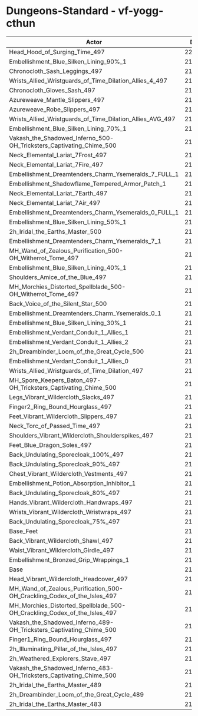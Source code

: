 # Dungeons-Standard - vf-yogg-cthun
| Actor | DPS | Increase |
|---|:---:|:---:|
|Head_Hood_of_Surging_Time_497|222176|2.76%|
|Embellishment_Blue_Silken_Lining_90%_1|219352|1.46%|
|Chronocloth_Sash_Leggings_497|219329|1.45%|
|Wrists_Allied_Wristguards_of_Time_Dilation_Allies_4_497|219304|1.44%|
|Chronocloth_Gloves_Sash_497|219141|1.36%|
|Azureweave_Mantle_Slippers_497|219137|1.36%|
|Azureweave_Robe_Slippers_497|219114|1.35%|
|Wrists_Allied_Wristguards_of_Time_Dilation_Allies_AVG_497|218784|1.20%|
|Embellishment_Blue_Silken_Lining_70%_1|218670|1.14%|
|Vakash_the_Shadowed_Inferno_500-OH_Tricksters_Captivating_Chime_500|218636|1.13%|
|Neck_Elemental_Lariat_7Frost_497|218539|1.08%|
|Neck_Elemental_Lariat_7Fire_497|218498|1.06%|
|Embellishment_Dreamtenders_Charm_Ysemeralds_7_FULL_1|218376|1.01%|
|Embellishment_Shadowflame_Tempered_Armor_Patch_1|218319|0.98%|
|Neck_Elemental_Lariat_7Earth_497|218225|0.94%|
|Neck_Elemental_Lariat_7Air_497|218124|0.89%|
|Embellishment_Dreamtenders_Charm_Ysemeralds_0_FULL_1|218011|0.84%|
|Embellishment_Blue_Silken_Lining_50%_1|217971|0.82%|
|2h_Iridal_the_Earths_Master_500|217969|0.82%|
|Embellishment_Dreamtenders_Charm_Ysemeralds_7_1|217893|0.78%|
|MH_Wand_of_Zealous_Purification_500-OH_Witherrot_Tome_497|217674|0.68%|
|Embellishment_Blue_Silken_Lining_40%_1|217637|0.67%|
|Shoulders_Amice_of_the_Blue_497|217627|0.66%|
|MH_Morchies_Distorted_Spellblade_500-OH_Witherrot_Tome_497|217537|0.62%|
|Back_Voice_of_the_Silent_Star_500|217500|0.60%|
|Embellishment_Dreamtenders_Charm_Ysemeralds_0_1|217446|0.58%|
|Embellishment_Blue_Silken_Lining_30%_1|217262|0.49%|
|Embellishment_Verdant_Conduit_1_Allies_1|217250|0.49%|
|Embellishment_Verdant_Conduit_1_Allies_2|217225|0.47%|
|2h_Dreambinder_Loom_of_the_Great_Cycle_500|217214|0.47%|
|Embellishment_Verdant_Conduit_1_Allies_0|217210|0.47%|
|Wrists_Allied_Wristguards_of_Time_Dilation_497|217043|0.39%|
|MH_Spore_Keepers_Baton_497-OH_Tricksters_Captivating_Chime_500|216843|0.30%|
|Legs_Vibrant_Wildercloth_Slacks_497|216843|0.30%|
|Finger2_Ring_Bound_Hourglass_497|216741|0.25%|
|Feet_Vibrant_Wildercloth_Slippers_497|216641|0.20%|
|Neck_Torc_of_Passed_Time_497|216633|0.20%|
|Shoulders_Vibrant_Wildercloth_Shoulderspikes_497|216621|0.19%|
|Feet_Blue_Dragon_Soles_497|216615|0.19%|
|Back_Undulating_Sporecloak_100%_497|216551|0.16%|
|Back_Undulating_Sporecloak_90%_497|216494|0.14%|
|Chest_Vibrant_Wildercloth_Vestments_497|216474|0.13%|
|Embellishment_Potion_Absorption_Inhibitor_1|216461|0.12%|
|Back_Undulating_Sporecloak_80%_497|216440|0.11%|
|Hands_Vibrant_Wildercloth_Handwraps_497|216436|0.11%|
|Wrists_Vibrant_Wildercloth_Wristwraps_497|216428|0.11%|
|Back_Undulating_Sporecloak_75%_497|216413|0.10%|
|Base_Feet|216411|0.10%|
|Back_Vibrant_Wildercloth_Shawl_497|216306|0.05%|
|Waist_Vibrant_Wildercloth_Girdle_497|216242|0.02%|
|Embellishment_Bronzed_Grip_Wrappings_1|216239|0.02%|
|Base|216199|0.00%|
|Head_Vibrant_Wildercloth_Headcover_497|216191|0.00%|
|MH_Wand_of_Zealous_Purification_500-OH_Crackling_Codex_of_the_Isles_497|216191|0.00%|
|MH_Morchies_Distorted_Spellblade_500-OH_Crackling_Codex_of_the_Isles_497|216069|-0.06%|
|Vakash_the_Shadowed_Inferno_489-OH_Tricksters_Captivating_Chime_500|216002|-0.09%|
|Finger1_Ring_Bound_Hourglass_497|215527|-0.31%|
|2h_Illuminating_Pillar_of_the_Isles_497|215442|-0.35%|
|2h_Weathered_Explorers_Stave_497|215152|-0.48%|
|Vakash_the_Shadowed_Inferno_483-OH_Tricksters_Captivating_Chime_500|214729|-0.68%|
|2h_Iridal_the_Earths_Master_489|214586|-0.75%|
|2h_Dreambinder_Loom_of_the_Great_Cycle_489|213860|-1.08%|
|2h_Iridal_the_Earths_Master_483|212743|-1.60%|
